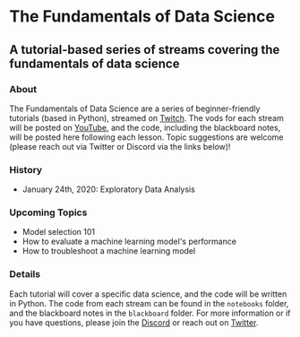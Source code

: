 # The Fundamentals of Data Science
## A tutorial-based series of streams covering the fundamentals of data science
### About
The Fundamentals of Data Science are a series of beginner-friendly tutorials (based in Python), streamed on [Twitch](https://www.twitch.tv/enceladosaurus). The vods for each stream will be posted on [YouTube](https://www.youtube.com/channel/UC4iaVdkBb_G67DoN5Xc3lKw), and the code, including the blackboard notes, will be posted here following each lesson. Topic suggestions are welcome (please reach out via Twitter or Discord via the links below)!

### History
- January 24th, 2020: Exploratory Data Analysis

### Upcoming Topics
- Model selection 101
- How to evaluate a machine learning model's performance
- How to troubleshoot a machine learning model

### Details
Each tutorial will cover a specific data science, and the code will be written in Python. The code from each stream can be found in the `notebooks` folder, and the blackboard notes in the `blackboard` folder. For more information or if you have questions, please join the [Discord](https://discord.gg/4QUDdWn) or reach out on [Twitter](https://twitter.com/Enceladosaurus). 
